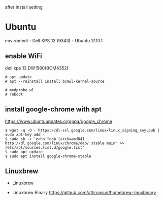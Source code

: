 after install setting
# Ubuntu
enviroment
    - Dell XPS 13 (9343)
    - Ubuntu 17.10.1

## enable WiFi
dell xps 13 DW1560(BCM4352)

```
# apt update
# apt --reinstall install bcmwl-kernel-source

# modprobe wl
# reboot
```

## install google-chrome with apt
https://www.ubuntuupdates.org/ppa/google_chrome

```
$ wget -q -O - https://dl-ssl.google.com/linux/linux_signing_key.pub | sudo apt-key add - 
$ sudo sh -c 'echo "deb [arch=amd64] http://dl.google.com/linux/chrome/deb/ stable main" >> /etc/apt/sources.list.d/google.list'
$ sudo apt update
$ sudo apt install google-chrome-stable
```
## Linuxbrew
- Linuxbrew

- Linuxbrew Binary
https://github.com/athrunsun/homebrew-linuxbinary
